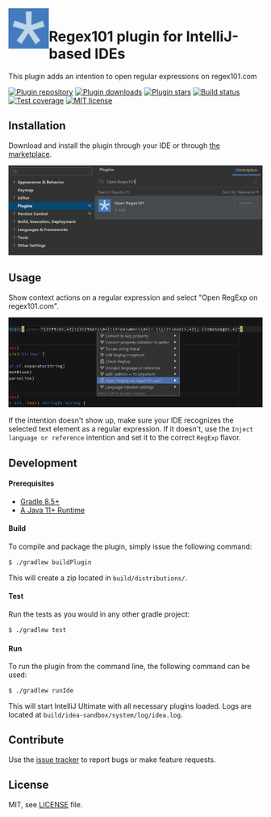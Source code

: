 <img align="left" width="80" height="80" src="./src/main/resources/META-INF/pluginIcon.svg">

# Regex101 plugin for IntelliJ-based IDEs

This plugin adds an intention to open regular expressions on regex101.com

[![Plugin repository](https://img.shields.io/jetbrains/plugin/v/14461-open-regex101?label=version&style=flat-square)](https://plugins.jetbrains.com/plugin/14461-open-regex101/versions)
[![Plugin downloads](https://img.shields.io/jetbrains/plugin/d/14461-open-regex101?style=flat-square)](https://plugins.jetbrains.com/plugin/14461-open-regex101)
[![Plugin stars](https://img.shields.io/jetbrains/plugin/r/stars/14461-open-regex101?style=flat-square)](https://plugins.jetbrains.com/plugin/14461-open-regex101/reviews)
[![Build status](https://img.shields.io/github/actions/workflow/status/aesy/regex101-intellij/ci.yml?branch=master&style=flat-square)](https://github.com/aesy/regex101-intellij/actions)
[![Test coverage](https://img.shields.io/codecov/c/github/aesy/regex101-intellij?style=flat-square)](https://codecov.io/github/aesy/regex101-intellij)
[![MIT license](https://img.shields.io/github/license/aesy/regex101-intellij.svg?style=flat-square)](https://github.com/aesy/regex101-intellij/blob/master/LICENSE)

## Installation

Download and install the plugin through your IDE or through [the marketplace](https://plugins.jetbrains.com/plugin/14461-open-regex101).

![Marketplace](./img/installation.png)

## Usage

Show context actions on a regular expression and select "Open RegExp on regex101.com". 

![Context actions](./img/usage.png)

If the intention doesn't show up, make sure your IDE recognizes the selected text element as a regular expression. 
If it doesn't, use the `Inject language or reference` intention and set it to the correct `RegExp` flavor.

## Development

#### Prerequisites

* [Gradle 8.5+](https://gradle.org/)
* [A Java 11+ Runtime](https://adoptopenjdk.net/)

#### Build

To compile and package the plugin, simply issue the following command:

```sh
$ ./gradlew buildPlugin
```

This will create a zip located in `build/distributions/`.

#### Test

Run the tests as you would in any other gradle project:

```sh
$ ./gradlew test
```

#### Run

To run the plugin from the command line, the following command can be used:

```sh
$ ./gradlew runIde
```

This will start IntelliJ Ultimate with all necessary plugins loaded. Logs are located at 
`build/idea-sandbox/system/log/idea.log`.

## Contribute
Use the [issue tracker](https://github.com/aesy/regex101-intellij/issues) to report bugs or make feature requests. 

## License
MIT, see [LICENSE](/LICENSE) file.
